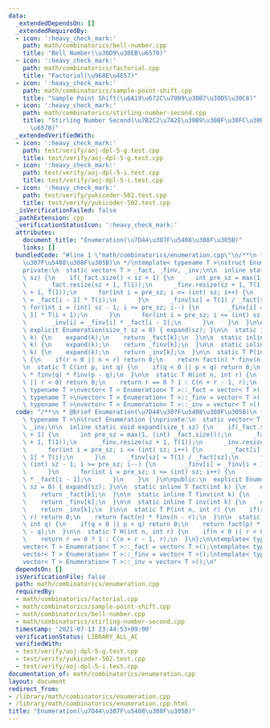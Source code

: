 ```yaml
---
data:
  _extendedDependsOn: []
  _extendedRequiredBy:
  - icon: ':heavy_check_mark:'
    path: math/combinatorics/bell-number.cpp
    title: "Bell Number(\u30D9\u30EB\u6570)"
  - icon: ':heavy_check_mark:'
    path: math/combinatorics/factorial.cpp
    title: "Factorial(\u968E\u4E57)"
  - icon: ':heavy_check_mark:'
    path: math/combinatorics/sample-point-shift.cpp
    title: "Sample Point Shift(\u6A19\u672C\u70B9\u30B7\u30D5\u30C8)"
  - icon: ':heavy_check_mark:'
    path: math/combinatorics/stirling-number-second.cpp
    title: "Stirling Number Second(\u7B2C2\u7A2E\u30B9\u30BF\u30FC\u30EA\u30F3\u30B0\
      \u6570)"
  _extendedVerifiedWith:
  - icon: ':heavy_check_mark:'
    path: test/verify/aoj-dpl-5-g.test.cpp
    title: test/verify/aoj-dpl-5-g.test.cpp
  - icon: ':heavy_check_mark:'
    path: test/verify/aoj-dpl-5-i.test.cpp
    title: test/verify/aoj-dpl-5-i.test.cpp
  - icon: ':heavy_check_mark:'
    path: test/verify/yukicoder-502.test.cpp
    title: test/verify/yukicoder-502.test.cpp
  _isVerificationFailed: false
  _pathExtension: cpp
  _verificationStatusIcon: ':heavy_check_mark:'
  attributes:
    document_title: "Enumeration(\u7D44\u307F\u5408\u308F\u305B)"
    links: []
  bundledCode: "#line 1 \"math/combinatorics/enumeration.cpp\"\n/**\n * @brief Enumeration(\u7D44\
    \u307F\u5408\u308F\u305B)\n */\ntemplate< typename T >\nstruct Enumeration {\n\
    private:\n  static vector< T > _fact, _finv, _inv;\n\n  inline static void expand(size_t\
    \ sz) {\n    if(_fact.size() < sz + 1) {\n      int pre_sz = max(1, (int) _fact.size());\n\
    \      _fact.resize(sz + 1, T(1));\n      _finv.resize(sz + 1, T(1));\n      _inv.resize(sz\
    \ + 1, T(1));\n      for(int i = pre_sz; i <= (int) sz; i++) {\n        _fact[i]\
    \ = _fact[i - 1] * T(i);\n      }\n      _finv[sz] = T(1) / _fact[sz];\n     \
    \ for(int i = (int) sz - 1; i >= pre_sz; i--) {\n        _finv[i] = _finv[i +\
    \ 1] * T(i + 1);\n      }\n      for(int i = pre_sz; i <= (int) sz; i++) {\n \
    \       _inv[i] = _finv[i] * _fact[i - 1];\n      }\n    }\n  }\n\npublic:\n \
    \ explicit Enumeration(size_t sz = 0) { expand(sz); }\n\n  static inline T fact(int\
    \ k) {\n    expand(k);\n    return _fact[k];\n  }\n\n  static inline T finv(int\
    \ k) {\n    expand(k);\n    return _finv[k];\n  }\n\n  static inline T inv(int\
    \ k) {\n    expand(k);\n    return _inv[k];\n  }\n\n  static T P(int n, int r)\
    \ {\n    if(r < 0 || n < r) return 0;\n    return fact(n) * finv(n - r);\n  }\n\
    \n  static T C(int p, int q) {\n    if(q < 0 || p < q) return 0;\n    return fact(p)\
    \ * finv(q) * finv(p - q);\n  }\n\n  static T H(int n, int r) {\n    if(n < 0\
    \ || r < 0) return 0;\n    return r == 0 ? 1 : C(n + r - 1, r);\n  }\n};\n\ntemplate<\
    \ typename T >\nvector< T > Enumeration< T >::_fact = vector< T >();\ntemplate<\
    \ typename T >\nvector< T > Enumeration< T >::_finv = vector< T >();\ntemplate<\
    \ typename T >\nvector< T > Enumeration< T >::_inv = vector< T >();\n"
  code: "/**\n * @brief Enumeration(\u7D44\u307F\u5408\u308F\u305B)\n */\ntemplate<\
    \ typename T >\nstruct Enumeration {\nprivate:\n  static vector< T > _fact, _finv,\
    \ _inv;\n\n  inline static void expand(size_t sz) {\n    if(_fact.size() < sz\
    \ + 1) {\n      int pre_sz = max(1, (int) _fact.size());\n      _fact.resize(sz\
    \ + 1, T(1));\n      _finv.resize(sz + 1, T(1));\n      _inv.resize(sz + 1, T(1));\n\
    \      for(int i = pre_sz; i <= (int) sz; i++) {\n        _fact[i] = _fact[i -\
    \ 1] * T(i);\n      }\n      _finv[sz] = T(1) / _fact[sz];\n      for(int i =\
    \ (int) sz - 1; i >= pre_sz; i--) {\n        _finv[i] = _finv[i + 1] * T(i + 1);\n\
    \      }\n      for(int i = pre_sz; i <= (int) sz; i++) {\n        _inv[i] = _finv[i]\
    \ * _fact[i - 1];\n      }\n    }\n  }\n\npublic:\n  explicit Enumeration(size_t\
    \ sz = 0) { expand(sz); }\n\n  static inline T fact(int k) {\n    expand(k);\n\
    \    return _fact[k];\n  }\n\n  static inline T finv(int k) {\n    expand(k);\n\
    \    return _finv[k];\n  }\n\n  static inline T inv(int k) {\n    expand(k);\n\
    \    return _inv[k];\n  }\n\n  static T P(int n, int r) {\n    if(r < 0 || n <\
    \ r) return 0;\n    return fact(n) * finv(n - r);\n  }\n\n  static T C(int p,\
    \ int q) {\n    if(q < 0 || p < q) return 0;\n    return fact(p) * finv(q) * finv(p\
    \ - q);\n  }\n\n  static T H(int n, int r) {\n    if(n < 0 || r < 0) return 0;\n\
    \    return r == 0 ? 1 : C(n + r - 1, r);\n  }\n};\n\ntemplate< typename T >\n\
    vector< T > Enumeration< T >::_fact = vector< T >();\ntemplate< typename T >\n\
    vector< T > Enumeration< T >::_finv = vector< T >();\ntemplate< typename T >\n\
    vector< T > Enumeration< T >::_inv = vector< T >();\n"
  dependsOn: []
  isVerificationFile: false
  path: math/combinatorics/enumeration.cpp
  requiredBy:
  - math/combinatorics/factorial.cpp
  - math/combinatorics/sample-point-shift.cpp
  - math/combinatorics/bell-number.cpp
  - math/combinatorics/stirling-number-second.cpp
  timestamp: '2021-07-13 23:44:53+09:00'
  verificationStatus: LIBRARY_ALL_AC
  verifiedWith:
  - test/verify/aoj-dpl-5-g.test.cpp
  - test/verify/yukicoder-502.test.cpp
  - test/verify/aoj-dpl-5-i.test.cpp
documentation_of: math/combinatorics/enumeration.cpp
layout: document
redirect_from:
- /library/math/combinatorics/enumeration.cpp
- /library/math/combinatorics/enumeration.cpp.html
title: "Enumeration(\u7D44\u307F\u5408\u308F\u305B)"
---
```

